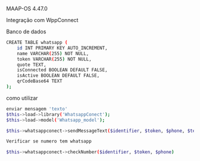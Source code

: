 MAAP-OS 4.47.0

Integração com WppConnect

Banco de dados

```sh
CREATE TABLE whatsapp (
    id INT PRIMARY KEY AUTO_INCREMENT,
    name VARCHAR(255) NOT NULL,
    token VARCHAR(255) NOT NULL,
    quote TEXT,
    isConnected BOOLEAN DEFAULT FALSE,
    isActive BOOLEAN DEFAULT FALSE,
    qrCodeBase64 TEXT
);

```



como utilizar

```sh
enviar mensagem 'texto'
$this->load->library('WhatsappConect');
$this->load->model('Whatsapp_model');

$this->whatsappconect->sendMessageText($identifier, $token, $phone, $text);

Verificar se numero tem whatsapp

$this->whatsappconect->checkNumber($identifier, $token, $phone)
```
